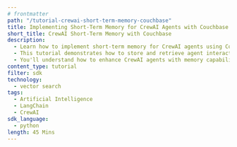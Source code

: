 ```yaml
---
# frontmatter
path: "/tutorial-crewai-short-term-memory-couchbase"
title: Implementing Short-Term Memory for CrewAI Agents with Couchbase
short_title: CrewAI Short-Term Memory with Couchbase
description:
  - Learn how to implement short-term memory for CrewAI agents using Couchbase's vector search capabilities.
  - This tutorial demonstrates how to store and retrieve agent interactions using semantic search.
  - You'll understand how to enhance CrewAI agents with memory capabilities using LangChain and Couchbase.
content_type: tutorial
filter: sdk
technology:
  - vector search
tags:
  - Artificial Intelligence
  - LangChain
  - CrewAI
sdk_language:
  - python
length: 45 Mins
---
```

